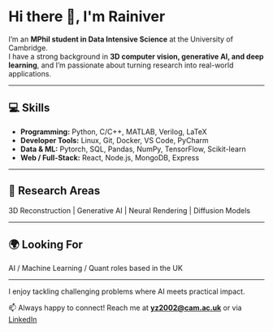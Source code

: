 # Hi there 👋, I'm Rainiver

I’m an **MPhil student in Data Intensive Science** at the University of Cambridge.  
I have a strong background in **3D computer vision, generative AI, and deep learning**, and I’m passionate about turning research into real-world applications.

---

## 💻 Skills

- **Programming:** Python, C/C++, MATLAB, Verilog, LaTeX  
- **Developer Tools:** Linux, Git, Docker, VS Code, PyCharm  
- **Data & ML:** Pytorch, SQL, Pandas, NumPy, TensorFlow, Scikit-learn  
- **Web / Full-Stack:** React, Node.js, MongoDB, Express

---

## 🔬 Research Areas

3D Reconstruction | Generative AI | Neural Rendering | Diffusion Models

---

## 🌍 Looking For

AI / Machine Learning / Quant roles based in the UK

---

I enjoy tackling challenging problems where AI meets practical impact.  

📫 Always happy to connect! Reach me at **yz2002@cam.ac.uk** or via [LinkedIn](https://linkedin.com/in/yuhe-zhong)
